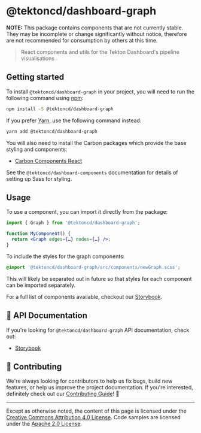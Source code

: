 # @tektoncd/dashboard-graph

**NOTE:** This package contains components that are not currently stable. They may be incomplete or change significantly without notice, therefore are not recommended for consumption by others at this time.

> React components and utils for the Tekton Dashboard's pipeline visualisations

## Getting started

To install `@tektoncd/dashboard-graph` in your project, you will need to run the following
command using [npm](https://www.npmjs.com/):

```bash
npm install -S @tektoncd/dashboard-graph
```

If you prefer [Yarn](https://yarnpkg.com/en/), use the following command
instead:

```bash
yarn add @tektoncd/dashboard-graph
```

You will also need to install the Carbon packages which provide the base styling and components:
- [Carbon Components React](https://v10.carbondesignsystem.com/developing/frameworks/react)

See the `@tektoncd/dashboard-components` documentation for details of setting up Sass for styling.

## Usage

To use a component, you can import it directly from the package:

```jsx
import { Graph } from '@tektoncd/dashboard-graph';

function MyComponent() {
  return <Graph edges={…} nodes={…} />;
}
```

To include the styles for the graph components:

```scss
@import '@tektoncd/dashboard-graph/src/components/newGraph.scss';
```

This will likely be separated out in future so that styles for each component can be imported separately.

For a full list of components available, checkout our
[Storybook](https://tektoncd.github.io/dashboard/).

## 📖 API Documentation

If you're looking for `@tektoncd/dashboard-graph` API documentation, check out:

- [Storybook](https://tektoncd.github.io/dashboard/)

## 🙌 Contributing

We're always looking for contributors to help us fix bugs, build new features,
or help us improve the project documentation. If you're interested, definitely
check out our [Contributing Guide](/CONTRIBUTING.md)! 👀

---

Except as otherwise noted, the content of this page is licensed under the [Creative Commons Attribution 4.0 License](https://creativecommons.org/licenses/by/4.0/). Code samples are licensed under the [Apache 2.0 License](https://www.apache.org/licenses/LICENSE-2.0).
